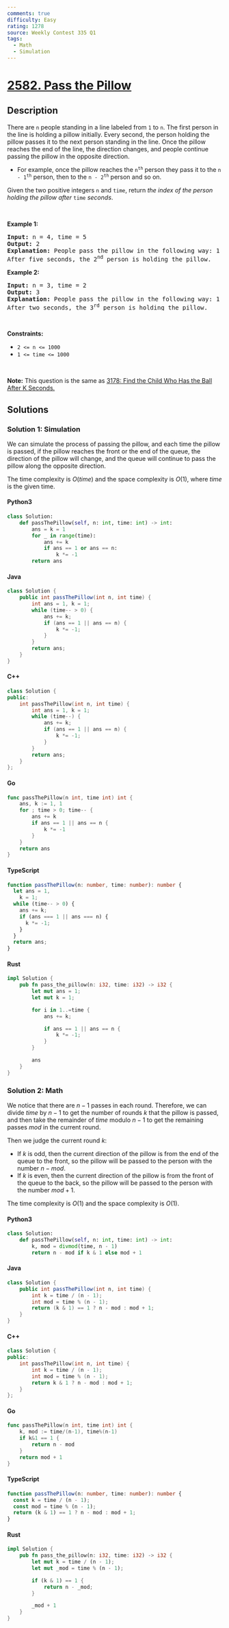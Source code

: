 ```yaml
---
comments: true
difficulty: Easy
rating: 1278
source: Weekly Contest 335 Q1
tags:
  - Math
  - Simulation
---
```


<!-- problem:start -->

# [2582. Pass the Pillow](https://leetcode.com/problems/pass-the-pillow)

## Description

<!-- description:start -->

<p>There are <code>n</code> people standing in a line labeled from <code>1</code> to <code>n</code>. The first person in the line is holding a pillow initially. Every second, the person holding the pillow passes it to the next person standing in the line. Once the pillow reaches the end of the line, the direction changes, and people continue passing the pillow in the opposite direction.</p>

<ul>
	<li>For example, once the pillow reaches the <code>n<sup>th</sup></code> person they pass it to the <code>n - 1<sup>th</sup></code> person, then to the <code>n - 2<sup>th</sup></code> person and so on.</li>
</ul>

<p>Given the two positive integers <code>n</code> and <code>time</code>, return <em>the index of the person holding the pillow after </em><code>time</code><em> seconds</em>.</p>
<p>&nbsp;</p>
<p><strong class="example">Example 1:</strong></p>

<pre>
<strong>Input:</strong> n = 4, time = 5
<strong>Output:</strong> 2
<strong>Explanation:</strong> People pass the pillow in the following way: 1 -&gt; 2 -&gt; 3 -&gt; 4 -&gt; 3 -&gt; 2.
After five seconds, the 2<sup>nd</sup> person is holding the pillow.
</pre>

<p><strong class="example">Example 2:</strong></p>

<pre>
<strong>Input:</strong> n = 3, time = 2
<strong>Output:</strong> 3
<strong>Explanation:</strong> People pass the pillow in the following way: 1 -&gt; 2 -&gt; 3.
After two seconds, the 3<sup>r</sup><sup>d</sup> person is holding the pillow.
</pre>

<p>&nbsp;</p>
<p><strong>Constraints:</strong></p>

<ul>
	<li><code>2 &lt;= n &lt;= 1000</code></li>
	<li><code>1 &lt;= time &lt;= 1000</code></li>
</ul>

<p>&nbsp;</p>
<p><strong>Note:</strong> This question is the same as <a href="https://leetcode.com/problems/find-the-child-who-has-the-ball-after-k-seconds/description/" target="_blank"> 3178: Find the Child Who Has the Ball After K Seconds.</a></p>

<!-- description:end -->

## Solutions

<!-- solution:start -->

### Solution 1: Simulation

We can simulate the process of passing the pillow, and each time the pillow is passed, if the pillow reaches the front or the end of the queue, the direction of the pillow will change, and the queue will continue to pass the pillow along the opposite direction.

The time complexity is $O(time)$ and the space complexity is $O(1)$, where $time$ is the given time.

<!-- tabs:start -->

#### Python3

```python
class Solution:
    def passThePillow(self, n: int, time: int) -> int:
        ans = k = 1
        for _ in range(time):
            ans += k
            if ans == 1 or ans == n:
                k *= -1
        return ans
```

#### Java

```java
class Solution {
    public int passThePillow(int n, int time) {
        int ans = 1, k = 1;
        while (time-- > 0) {
            ans += k;
            if (ans == 1 || ans == n) {
                k *= -1;
            }
        }
        return ans;
    }
}
```

#### C++

```cpp
class Solution {
public:
    int passThePillow(int n, int time) {
        int ans = 1, k = 1;
        while (time--) {
            ans += k;
            if (ans == 1 || ans == n) {
                k *= -1;
            }
        }
        return ans;
    }
};
```

#### Go

```go
func passThePillow(n int, time int) int {
	ans, k := 1, 1
	for ; time > 0; time-- {
		ans += k
		if ans == 1 || ans == n {
			k *= -1
		}
	}
	return ans
}
```

#### TypeScript

```ts
function passThePillow(n: number, time: number): number {
  let ans = 1,
    k = 1;
  while (time-- > 0) {
    ans += k;
    if (ans === 1 || ans === n) {
      k *= -1;
    }
  }
  return ans;
}
```

#### Rust

```rust
impl Solution {
    pub fn pass_the_pillow(n: i32, time: i32) -> i32 {
        let mut ans = 1;
        let mut k = 1;

        for i in 1..=time {
            ans += k;

            if ans == 1 || ans == n {
                k *= -1;
            }
        }

        ans
    }
}
```

<!-- tabs:end -->

<!-- solution:end -->

<!-- solution:start -->

### Solution 2: Math

We notice that there are $n - 1$ passes in each round. Therefore, we can divide $time$ by $n - 1$ to get the number of rounds $k$ that the pillow is passed, and then take the remainder of $time$ modulo $n - 1$ to get the remaining passes $mod$ in the current round.

Then we judge the current round $k$:

- If $k$ is odd, then the current direction of the pillow is from the end of the queue to the front, so the pillow will be passed to the person with the number $n - mod$.
- If $k$ is even, then the current direction of the pillow is from the front of the queue to the back, so the pillow will be passed to the person with the number $mod + 1$.

The time complexity is $O(1)$ and the space complexity is $O(1)$.

<!-- tabs:start -->

#### Python3

```python
class Solution:
    def passThePillow(self, n: int, time: int) -> int:
        k, mod = divmod(time, n - 1)
        return n - mod if k & 1 else mod + 1
```

#### Java

```java
class Solution {
    public int passThePillow(int n, int time) {
        int k = time / (n - 1);
        int mod = time % (n - 1);
        return (k & 1) == 1 ? n - mod : mod + 1;
    }
}
```

#### C++

```cpp
class Solution {
public:
    int passThePillow(int n, int time) {
        int k = time / (n - 1);
        int mod = time % (n - 1);
        return k & 1 ? n - mod : mod + 1;
    }
};
```

#### Go

```go
func passThePillow(n int, time int) int {
	k, mod := time/(n-1), time%(n-1)
	if k&1 == 1 {
		return n - mod
	}
	return mod + 1
}
```

#### TypeScript

```ts
function passThePillow(n: number, time: number): number {
  const k = time / (n - 1);
  const mod = time % (n - 1);
  return (k & 1) == 1 ? n - mod : mod + 1;
}
```

#### Rust

```rust
impl Solution {
    pub fn pass_the_pillow(n: i32, time: i32) -> i32 {
        let mut k = time / (n - 1);
        let mut _mod = time % (n - 1);

        if (k & 1) == 1 {
            return n - _mod;
        }

        _mod + 1
    }
}
```

<!-- tabs:end -->

<!-- solution:end -->

<!-- problem:end -->
